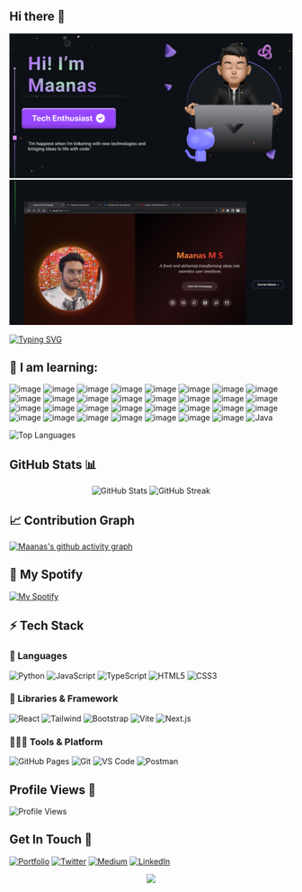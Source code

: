 ## Hi there :wave:
<img alt="png" src="assets/readme1.png"/>
<a href="https://maanasms.eu.org/"><img alt="png" src="assets/readme2.png" /></a>

[![Typing SVG](https://readme-typing-svg.demolab.com?font=Fira+Code&pause=1000&color=FF6C2F&random=false&width=435&lines=Enjoying+Life+%F0%9F%98%84;Building+Stuff+%F0%9F%92%BB;And+growing+everyday+%F0%9F%8C%85%F0%9F%8C%9E)](https://git.io/typing-svg)

## 🔭  I am learning:

![image](https://img.shields.io/badge/HTML5-E34F26?style=for-the-badge&logo=html5&logoColor=white)
![image](https://img.shields.io/badge/CSS3-1572B6?style=for-the-badge&logo=css3&logoColor=white)
![image](https://img.shields.io/badge/JavaScript-323330?style=for-the-badge&logo=javascript&logoColor=F7DF1E)
![image](https://img.shields.io/badge/Tailwind_CSS-38B2AC?style=for-the-badge&logo=tailwind-css&logoColor=white)
![image](https://img.shields.io/badge/React-20232A?style=for-the-badge&logo=react&logoColor=61DAFB)
![image](https://img.shields.io/badge/Vite-B73BFE?style=for-the-badge&logo=vite&logoColor=FFD62E)
![image](https://img.shields.io/badge/C-00599C?style=for-the-badge&logo=c&logoColor=white)
![image](https://img.shields.io/badge/Python-FFD43B?style=for-the-badge&logo=python&logoColor=black)
![image](https://img.shields.io/badge/TypeScript-007ACC?style=for-the-badge&logo=typescript&logoColor=white)
![image](https://img.shields.io/badge/prettier-1A2C34?style=for-the-badge&logo=prettier&logoColor=F7BA3E)
![image](https://img.shields.io/badge/Notion-000000?style=for-the-badge&logo=notion&logoColor=white)
![image](https://img.shields.io/badge/Obsidian-483699?style=for-the-badge&logo=Obsidian&logoColor=white)
![image](https://img.shields.io/badge/Fedora-51A2DA?style=for-the-badge&logo=fedora&logoColor=white)
![image](https://img.shields.io/badge/Linux-FCC624?style=for-the-badge&logo=linux&logoColor=black)
![image](		https://img.shields.io/badge/GitLab-330F63?style=for-the-badge&logo=gitlab&logoColor=white)
![image](	https://img.shields.io/badge/Deepnote-3793EF?style=for-the-badge&logo=Deepnote&logoColor=white)
![image](	https://img.shields.io/badge/GeeksforGeeks-298D46?style=for-the-badge&logo=geeksforgeeks&logoColor=white)
![image](	https://img.shields.io/badge/Hashnode-2962FF?style=for-the-badge&logo=hashnode&logoColor=white)
![image](	https://img.shields.io/badge/dev.to-0A0A0A?style=for-the-badge&logo=devdotto&logoColor=white)
![image](	https://img.shields.io/badge/Markdown-000000?style=for-the-badge&logo=markdown&logoColor=white)
![image](	https://img.shields.io/badge/Netlify-00C7B7?style=for-the-badge&logo=netlify&logoColor=white)
![image](		https://img.shields.io/badge/Vercel-000000?style=for-the-badge&logo=vercel&logoColor=white)
![image](		https://img.shields.io/badge/Pandas-2C2D72?style=for-the-badge&logo=pandas&logoColor=white)
![image](			https://img.shields.io/badge/Numpy-777BB4?style=for-the-badge&logo=numpy&logoColor=white)
![image](				https://img.shields.io/badge/Zsh-F15A24?style=for-the-badge&logo=Zsh&logoColor=white)
![image](					https://img.shields.io/badge/GNU%20Bash-4EAA25?style=for-the-badge&logo=GNU%20Bash&logoColor=white)
![image](	https://img.shields.io/badge/GIT-E44C30?style=for-the-badge&logo=git&logoColor=white)
![image](	https://img.shields.io/badge/powershell-5391FE?style=for-the-badge&logo=powershell&logoColor=white)
![image](https://img.shields.io/badge/Arc-1638FB?style=for-the-badge&logo=Arc&logoColor=white)
![image](https://img.shields.io/badge/Flutter-02569B?style=for-the-badge&logo=flutter&logoColor=white)
![image](	https://img.shields.io/badge/React_Native-20232A?style=for-the-badge&logo=react&logoColor=61DAFB)
![Java](https://img.shields.io/badge/java-%23ED8B00.svg?style=for-the-badge&logo=openjdk&logoColor=white)


![Top Languages](https://github-readme-stats.vercel.app/api/top-langs/?username=elementaryrock&layout=compact&theme=radical&hide_border=true&bg_color=0D1117&title_color=F85D7F&icon_color=F8D866&text_color=FFFFFF&hide=Jupyter%20Notebook&langs_count=8)

## GitHub Stats 📊

<div align="center">
  <img src="https://github-readme-stats.vercel.app/api?username=elementaryrock&show_icons=true&theme=radical&hide_border=true&bg_color=0D1117&title_color=F85D7F&icon_color=F8D866&text_color=FFFFFF&count_private=true" alt="GitHub Stats" />
  
  <img src="https://github-readme-streak-stats.herokuapp.com/?user=elementaryrock&theme=radical&hide_border=true&background=0D1117&ring=F85D7F&fire=F8D866&currStreakLabel=FFFFFF" alt="GitHub Streak" />
</div>

## 📈 Contribution Graph
[![Maanas's github activity graph](https://github-readme-activity-graph.vercel.app/graph?username=elementaryrock&theme=tokyo-night&hide_border=true&bg_color=0D1117&line=F85D7F&point=F8D866&color=FFFFFF)](https://github.com/elementaryrock)

## 🎵 My Spotify
[![My Spotify](https://spotify-recently-played-readme.vercel.app/api?user=316x6innmikmiyiuqq5vic7glj54&unique=true&count=5)](https://open.spotify.com/user/316x6innmikmiyiuqq5vic7glj54)

## ⚡ Tech Stack

### 🚀 Languages

![Python](https://img.shields.io/badge/Python-FFD43B?style=for-the-badge&logo=python&logoColor=306998)
![JavaScript](https://img.shields.io/badge/JavaScript-323330?style=for-the-badge&logo=javascript&logoColor=F7DF1E)
![TypeScript](https://img.shields.io/badge/TypeScript-007ACC?style=for-the-badge&logo=typescript&logoColor=white)
![HTML5](https://img.shields.io/badge/HTML5-E34F26?style=for-the-badge&logo=html5&logoColor=white)
![CSS3](https://img.shields.io/badge/CSS3-1572B6?style=for-the-badge&logo=css3&logoColor=white)

### 🧩 Libraries & Framework

![React](https://img.shields.io/badge/React-20232A?style=for-the-badge&logo=react&logoColor=61DAFB)
![Tailwind](https://img.shields.io/badge/Tailwind_CSS-092749?style=for-the-badge&logo=tailwindcss&logoColor=06B6D4&labelColor=000000)
![Bootstrap](https://img.shields.io/badge/Bootstrap-563D7C?style=for-the-badge&logo=bootstrap&logoColor=white)
![Vite](https://img.shields.io/badge/Vite-B73BFE?style=for-the-badge&logo=vite&logoColor=FFD62E)
![Next.js](https://img.shields.io/badge/next.js-000000?style=for-the-badge&logo=nextdotjs&logoColor=white)

### 🧑🏻‍💻 Tools & Platform

![GitHub Pages](https://img.shields.io/badge/GitHub_Pages-100000?style=for-the-badge&logo=github&logoColor=white)
![Git](https://img.shields.io/badge/Git-F05032?style=for-the-badge&logo=git&logoColor=white)
![VS Code](https://img.shields.io/badge/Visual_Studio_Code-0078D4?style=for-the-badge&logo=visual%20studio%20code&logoColor=white)
![Postman](https://img.shields.io/badge/Postman-FF6C37?style=for-the-badge&logo=Postman&logoColor=white)

## Profile Views 👀
![Profile Views](https://komarev.com/ghpvc/?username=elementaryrock&color=F85D7F&style=for-the-badge)

## Get In Touch 🤝

[![Portfolio](https://img.shields.io/badge/Portfolio-000000?style=for-the-badge&logo=About.me&logoColor=white)](https://maanasms.eu.org)
[![Twitter](https://img.shields.io/badge/Twitter-1DA1F2?style=for-the-badge&logo=twitter&logoColor=white)](https://twitter.com/maanasms)
[![Medium](https://img.shields.io/badge/Medium-12100E?style=for-the-badge&logo=medium&logoColor=white)](https://medium.com/@maanasms)
[![LinkedIn](https://img.shields.io/badge/LinkedIn-0077B5?style=for-the-badge&logo=linkedin&logoColor=white)](https://www.linkedin.com/in/maanasms)

<p align="center">
  <img src="https://capsule-render.vercel.app/api?type=waving&color=gradient&height=100&section=footer&animation=twinkling"/>
</p>

<!--
**elementaryrock/elementaryrock** is a ✨ _special_ ✨ repository because its `README.md` (this file) appears on your GitHub profile.

Here are some ideas to get you started:




- 👯 I’m looking to collaborate on ...
- 🤔 I’m looking for help with ...
- 💬 Ask me about ...
- 📫 How to reach me: ...
- 😄 Pronouns: ...
- ⚡ Fun fact: ...
-->
